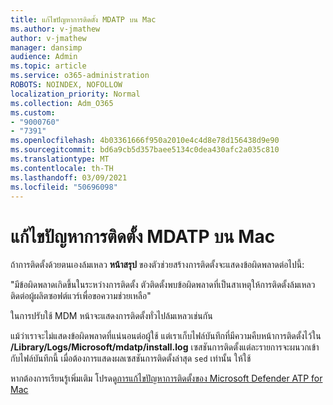 ```yaml
---
title: แก้ไขปัญหาการติดตั้ง MDATP บน Mac
ms.author: v-jmathew
author: v-jmathew
manager: dansimp
audience: Admin
ms.topic: article
ms.service: o365-administration
ROBOTS: NOINDEX, NOFOLLOW
localization_priority: Normal
ms.collection: Adm_O365
ms.custom:
- "9000760"
- "7391"
ms.openlocfilehash: 4b03361666f950a2010e4c4d8e78d156438d9e90
ms.sourcegitcommit: bd6a9cb5d357baee5134c0dea430afc2a035c810
ms.translationtype: MT
ms.contentlocale: th-TH
ms.lasthandoff: 03/09/2021
ms.locfileid: "50696098"
---
```

# <a name="troubleshoot-mdatp-installation-problems-on-a-mac"></a>แก้ไขปัญหาการติดตั้ง MDATP บน Mac

ถ้าการติดตั้งด้วยตนเองล้มเหลว **หน้าสรุป** ของตัวช่วยสร้างการติดตั้งจะแสดงข้อผิดพลาดต่อไปนี้:

"มีข้อผิดพลาดเกิดขึ้นในระหว่างการติดตั้ง ตัวติดตั้งพบข้อผิดพลาดที่เป็นสาเหตุให้การติดตั้งล้มเหลว ติดต่อผู้ผลิตซอฟต์แวร์เพื่อขอความช่วยเหลือ"

ในการปรับใช้ MDM หน้าจะแสดงการติดตั้งทั่วไปล้มเหลวเช่นกัน

แม้ว่าเราจะไม่แสดงข้อผิดพลาดที่แน่นอนต่อผู้ใช้ แต่เราเก็บไฟล์บันทึกที่มีความคืบหน้าการติดตั้งไว้ใน **/Library/Logs/Microsoft/mdatp/install.log** เซสชันการติดตั้งแต่ละรายการจะผนวกเข้ากับไฟล์บันทึกนี้ เมื่อต้องการแสดงผลเซสชันการติดตั้งล่าสุด `sed` เท่านั้น ให้ใช้

หากต้องการเรียนรู้เพิ่มเติม โปรดดู[การแก้ไขปัญหาการติดตั้งของ Microsoft Defender ATP for Mac](https://go.microsoft.com/fwlink/?linkid=2144615)
